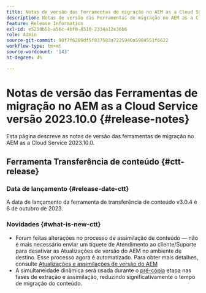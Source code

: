 ```yaml
---
title: Notas de versão das Ferramentas de migração no AEM as a Cloud Service versão 2023.10.0
description: Notas de versão das Ferramentas de migração no AEM as a Cloud Service versão 2022.10.0
feature: Release Information
exl-id: e5250b5b-a56c-4bf0-8510-2334a12e36b6
role: Admin
source-git-commit: 90f7f6209df5f837583a7225940a5984551f6622
workflow-type: tm+mt
source-wordcount: '143'
ht-degree: 4%

---
```


# Notas de versão das Ferramentas de migração no AEM as a Cloud Service versão 2023.10.0 {#release-notes}

Esta página descreve as notas de versão das ferramentas de migração no AEM as a Cloud Service 2023.10.0.

## Ferramenta Transferência de conteúdo {#ctt-release}

### Data de lançamento {#release-date-ctt}

A data de lançamento da ferramenta de transferência de conteúdo v3.0.4 é 6 de outubro de 2023.

### Novidades {#what-is-new-ctt}

* Foram feitas alterações no processo de assimilação de conteúdo — não é mais necessário enviar um tíquete de Atendimento ao cliente/Suporte para desativar as Atualizações de versão do AEM no ambiente de destino. Esse processo agora é automatizado. Para obter mais detalhes, consulte [Atualizações e assimilações de versão do AEM](/help/journey-migration/content-transfer-tool/using-content-transfer-tool/ingesting-content.md#aem-version-updates-and-ingestions)
* A simultaneidade dinâmica será usada durante o [pré-cópia](/help/journey-migration/content-transfer-tool/using-content-transfer-tool/handling-large-content-repositories.md) etapa nas fases de extração e assimilação, reduzindo significativamente o tempo de migração do conteúdo.
